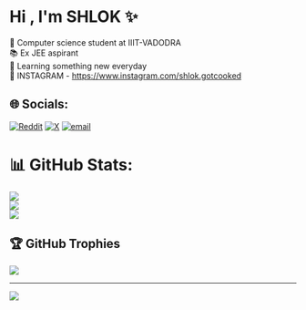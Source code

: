 # Hi , I'm SHLOK ✨

  🧠 Computer science student at IIIT-VADODRA<br>
  📚 Ex JEE aspirant <br>
  🪷 Learning something new everyday <br>
  🥀 INSTAGRAM - https://www.instagram.com/shlok.gotcooked

  
## 🌐 Socials:
[![Reddit](https://img.shields.io/badge/Reddit-%23FF4500.svg?logo=Reddit&logoColor=white)](https://reddit.com/user/u/GuiltyCourse1579) [![X](https://img.shields.io/badge/X-black.svg?logo=X&logoColor=white)](https://x.com/@Shlok_Shah12) [![email](https://img.shields.io/badge/Email-D14836?logo=gmail&logoColor=white)](mailto:shlokcodes4@gmail.com) 
# 📊 GitHub Stats:
![](https://github-readme-stats.vercel.app/api?username=SHAH-SHLOK13&theme=dracula&hide_border=false&include_all_commits=false&count_private=false)<br/>
![](https://nirzak-streak-stats.vercel.app/?user=SHAH-SHLOK13&theme=dracula&hide_border=false)<br/>
![](https://github-readme-stats.vercel.app/api/top-langs/?username=SHAH-SHLOK13&theme=dracula&hide_border=false&include_all_commits=false&count_private=false&layout=compact)

## 🏆 GitHub Trophies
![](https://github-profile-trophy.vercel.app/?username=SHAH-SHLOK13&theme=cobalt&no-frame=false&no-bg=true&margin-w=4)

---
[![](https://visitcount.itsvg.in/api?id=SHAH-SHLOK13&icon=0&color=0)](https://visitcount.itsvg.in)

<!-- Proudly created with GPRM ( https://gprm.itsvg.in ) -->
